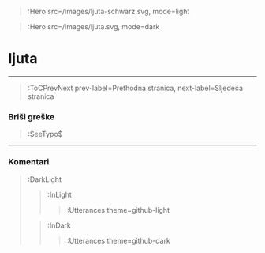 > :Hero src=/images/ljuta-schwarz.svg,
>       mode=light

> :Hero src=/images/ljuta.svg,
>       mode=dark

# ljuta

****


> :ToCPrevNext prev-label=Prethodna stranica, next-label=Sljedeća stranica

### Briši greške

> :SeeTypo$

****

### Komentari

> :DarkLight
> > :InLight
> >
> > > :Utterances theme=github-light
>
> > :InDark
> >
> > > :Utterances theme=github-dark